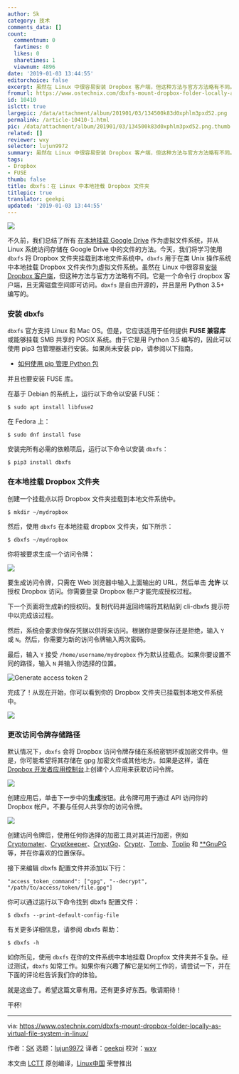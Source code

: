 ```yaml
---
author: Sk
category: 技术
comments_data: []
count:
  commentnum: 0
  favtimes: 0
  likes: 0
  sharetimes: 1
  viewnum: 4896
date: '2019-01-03 13:44:55'
editorchoice: false
excerpt: 虽然在 Linux 中很容易安装 Dropbox 客户端，但这种方法与官方方法略有不同。它是一个命令行 dropbox 客户端，且无需磁盘空间即可访问。
fromurl: https://www.ostechnix.com/dbxfs-mount-dropbox-folder-locally-as-virtual-file-system-in-linux/
id: 10410
islctt: true
largepic: /data/attachment/album/201901/03/134500k83d0xphlm3pxd52.png
permalink: /article-10410-1.html
pic: /data/attachment/album/201901/03/134500k83d0xphlm3pxd52.png.thumb.jpg
related: []
reviewer: wxy
selector: lujun9972
summary: 虽然在 Linux 中很容易安装 Dropbox 客户端，但这种方法与官方方法略有不同。它是一个命令行 dropbox 客户端，且无需磁盘空间即可访问。
tags:
- Dropbox
- FUSE
thumb: false
title: dbxfs：在 Linux 中本地挂载 Dropbox 文件夹
titlepic: true
translator: geekpi
updated: '2019-01-03 13:44:55'
---
```


![](/data/attachment/album/201901/03/134500k83d0xphlm3pxd52.png)


不久前，我们总结了所有 [在本地挂载 Google Drive](https://www.ostechnix.com/how-to-mount-google-drive-locally-as-virtual-file-system-in-linux/) 作为虚拟文件系统，并从 Linux 系统访问存储在 Google Drive 中的文件的方法。今天，我们将学习使用 `dbxfs` 将 Dropbox 文件夹挂载到本地文件系统中。`dbxfs` 用于在类 Unix 操作系统中本地挂载 Dropbox 文件夹作为虚拟文件系统。虽然在 Linux 中很容易[安装 Dropbox 客户端](https://www.ostechnix.com/install-dropbox-in-ubuntu-18-04-lts-desktop/)，但这种方法与官方方法略有不同。它是一个命令行 dropbox 客户端，且无需磁盘空间即可访问。`dbxfs` 是自由开源的，并且是用 Python 3.5+ 编写的。


### 安装 dbxfs


`dbxfs` 官方支持 Linux 和 Mac OS。但是，它应该适用于任何提供 **FUSE 兼容库**或能够挂载 SMB 共享的 POSIX 系统。由于它是用 Python 3.5 编写的，因此可以使用 pip3 包管理器进行安装。如果尚未安装 pip，请参阅以下指南。


* [如何使用 pip 管理 Python 包](https://www.ostechnix.com/manage-python-packages-using-pip/)


并且也要安装 FUSE 库。


在基于 Debian 的系统上，运行以下命令以安装 FUSE：



```
$ sudo apt install libfuse2
```

在 Fedora 上：



```
$ sudo dnf install fuse
```

安装完所有必需的依赖项后，运行以下命令以安装 `dbxfs`：



```
$ pip3 install dbxfs
```

### 在本地挂载 Dropbox 文件夹


创建一个挂载点以将 Dropbox 文件夹挂载到本地文件系统中。



```
$ mkdir ~/mydropbox
```

然后，使用 `dbxfs` 在本地挂载 dropbox 文件夹，如下所示：



```
$ dbxfs ~/mydropbox
```

你将被要求生成一个访问令牌：


![](/data/attachment/album/201901/03/134501xh7z43dcfnalflc3.png)


要生成访问令牌，只需在 Web 浏览器中输入上面输出的 URL，然后单击 **允许** 以授权 Dropbox 访问。你需要登录 Dropbox 帐户才能完成授权过程。


下一个页面将生成新的授权码。复制代码并返回终端将其粘贴到 cli-dbxfs 提示符中以完成该过程。


然后，系统会要求你保存凭据以供将来访问。根据你是要保存还是拒绝，输入 `Y` 或 `N`。然后，你需要为新的访问令牌输入两次密码。


最后，输入 `Y` 接受 `/home/username/mydropbox` 作为默认挂载点。如果你要设置不同的路径，输入 `N` 并输入你选择的位置。


![Generate access token 2](/data/attachment/album/201901/03/134503bmw6fx76xn26w6e6.png)


完成了！从现在开始，你可以看到你的 Dropbox 文件夹已挂载到本地文件系统中。


![](/data/attachment/album/201901/03/134504h8tm5xp8wq2aiw3o.png)


### 更改访问令牌存储路径


默认情况下，`dbxfs` 会将 Dropbox 访问令牌存储在系统密钥环或加密文件中。但是，你可能希望将其存储在 gpg 加密文件或其他地方。如果是这样，请在 [Dropbox 开发者应用控制台](https://dropbox.com/developers/apps)上创建个人应用来获取访问令牌。


![](/data/attachment/album/201901/03/134505mbqrsga1qh9cysbb.png)


创建应用后，单击下一步中的**生成**按钮。此令牌可用于通过 API 访问你的 Dropbox 帐户。不要与任何人共享你的访问令牌。


![](/data/attachment/album/201901/03/134506xj7filx8z73rirk9.png)


创建访问令牌后，使用任何你选择的加密工具对其进行加密，例如 [Cryptomater](https://www.ostechnix.com/cryptomator-open-source-client-side-encryption-tool-cloud/)、[Cryptkeeper](https://www.ostechnix.com/how-to-encrypt-your-personal-foldersdirectories-in-linux-mint-ubuntu-distros/)、[CryptGo](https://www.ostechnix.com/cryptogo-easy-way-encrypt-password-protect-files/)、[Cryptr](https://www.ostechnix.com/cryptr-simple-cli-utility-encrypt-decrypt-files/)、[Tomb](https://www.ostechnix.com/tomb-file-encryption-tool-protect-secret-files-linux/)、[Toplip](https://www.ostechnix.com/toplip-strong-file-encryption-decryption-cli-utility/) 和 [\*\*GnuPG](https://www.ostechnix.com/an-easy-way-to-encrypt-and-decrypt-files-from-commandline-in-linux/) 等，并在你喜欢的位置保存。


接下来编辑 dbxfs 配置文件并添加以下行：



```
"access_token_command": ["gpg", "--decrypt", "/path/to/access/token/file.gpg"]
```

你可以通过运行以下命令找到 dbxfs 配置文件：



```
$ dbxfs --print-default-config-file
```

有关更多详细信息，请参阅 dbxfs 帮助：



```
$ dbxfs -h
```

如你所见，使用 `dbxfs` 在你的文件系统中本地挂载 Dropfox 文件夹并不复杂。经过测试，`dbxfs` 如常工作。如果你有兴趣了解它是如何工作的，请尝试一下，并在下面的评论栏告诉我们你的体验。


就是这些了。希望这篇文章有用。还有更多好东西。敬请期待！


干杯!




---


via: <https://www.ostechnix.com/dbxfs-mount-dropbox-folder-locally-as-virtual-file-system-in-linux/>


作者：[SK](https://www.ostechnix.com/author/sk/) 选题：[lujun9972](https://github.com/lujun9972) 译者：[geekpi](https://github.com/geekpi) 校对：[wxy](https://github.com/wxy)


本文由 [LCTT](https://github.com/LCTT/TranslateProject) 原创编译，[Linux中国](https://linux.cn/) 荣誉推出